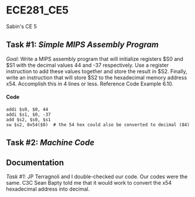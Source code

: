 ECE281_CE5
==========

Sabin's CE 5

## Task #1: *Simple MIPS Assembly Program*

*Goal*:  Write a MIPS assembly program that will initialize registers $S0 and $S1 with the decimal values 44 and -37 respectively.  Use a register instruction to add these values together and store the result in $S2.  Finally, write an instruction that will store $S2 to the hexadecimal memory address x54.  Accomplish this in 4 lines or less.  Reference Code Example 6.10.

#### Code
```
addi $s0, $0, 44
addi $s1, $0, -37
add $s2, $s0, $s1
sw $s2, 0x54($0)  # the 54 hex could also be converted to decimal (84)
```


## Task #2: *Machine Code*

## Documentation
*Task #1*: JP Terragnoli and I double-checked our code.  Our codes were the same.  C3C Sean Bapty told me that it would work to convert the x54 hexadecimal address into decimal.
